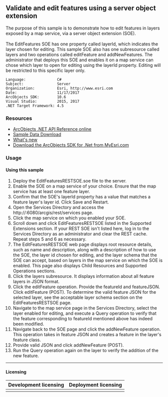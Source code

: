## Validate and edit features using a server object extension 

  <div xmlns="http://www.w3.org/1999/xhtml">The purpose of this sample is to demonstrate how to edit features in layers exposed by a map service, via a server object extension (SOE).</div>
  <div xmlns="http://www.w3.org/1999/xhtml"> </div>
  <div xmlns="http://www.w3.org/1999/xhtml">The EditFeatures SOE has one property called layerId, which indicates the layer chosen for editing. This sample SOE also has one subresource called layers and two operations called editFeature and addNewFeatures. The administrator that deploys this SOE and enables it on a map service can chose which layer to open for editing using the layerId property. Editing will be restricted to this specific layer only.</div>  


<!-- TODO: Fill this section below with metadata about this sample-->
```
Language:              C#
Subject:               Server
Organization:          Esri, http://www.esri.com
Date:                  11/17/2017
ArcObjects SDK:        10.6
Visual Studio:         2015, 2017
.NET Target Framework: 4.5
```

### Resources

* [ArcObjects .NET API Reference online](http://desktop.arcgis.com/en/arcobjects/latest/net/webframe.htm)  
* [Sample Data Download](../../releases)  
* [What's new](http://desktop.arcgis.com/en/arcobjects/latest/net/webframe.htm#91cabc68-2271-400a-8ff9-c7fb25108546.htm)  
* [Download the ArcObjects SDK for .Net from MyEsri.com](https://my.esri.com/)  

### Usage
#### Using this sample  
1. Deploy the EditFeaturesRESTSOE.soe file to the server.   
1. Enable the SOE on a map service of your choice. Ensure that the map service has at least one feature layer.   
1. Confirm that the SOE's layerId property has a value that matches a feature layer's layer id. Click Save and Restart.  
1. Open the Services Directory and access the http://<server name>:6080/arcgis/rest/services page.  
1. Click the map service on which you enabled your SOE.  
1. Scroll down and click EditFeaturesRESTSOE listed in the Supported Extensions section. If your REST SOE isn't listed here, log in to the Services Directory as an administrator and clear the REST cache. Repeat steps 5 and 6 as necessary.  
1. The EditFeaturesRESTSOE web page displays root resource details, such as name and description, along with a description of how to use the SOE, the layer id chosen for editing, and the layer schema that the SOE can accept, based on layers in the map service on which the SOE is enabled. This page also displays Child Resources and Supported Operations sections.  
1. Click the layers subresource. It displays information about all feature layers in JSON format.   
1. Click the editFeature operation. Provide the featureId and featureJSON. Click editFeature (POST). To determine the valid feature JSON for the selected layer, see the acceptable layer schema section on the EditFeaturesRESTSOE page.  
1. Navigate to the map service page in the Services Directory, select the layer enabled for editing, and execute a Query operation to verify that the feature corresponding to featureId mentioned above has indeed been modified.  
1. Navigate back to the SOE page and click the addNewFeature operation. This operation takes in feature JSON and creates a feature in the layer's feature class.  
1. Provide valid JSON and click addNewFeature (POST).  
1. Run the Query operation again on the layer to verify the addition of the new feature.  









---------------------------------

#### Licensing  
| Development licensing | Deployment licensing | 
| ------------- | ------------- | 
|  |  |  


